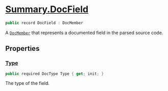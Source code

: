 # [Summary.DocField](../src/Core/DocField.cs#L6)
```cs
public record DocField : DocMember
```

A [`DocMember`](./DocMember.md) that represents a documented field in the parsed source code.

## Properties
### [Type](../src/Core/DocField.cs#L11)
```cs
public required DocType Type { get; init; }
```

The type of the field.

